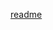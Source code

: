 <!-- prettier-ignore -->
[readme](https://raw.githubusercontent.com/reobin/vimcolorschemes/main/README.md ':include')
